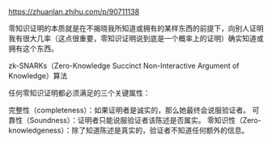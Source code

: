 
https://zhuanlan.zhihu.com/p/90711138



零知识证明的本质就是在不揭晓我所知道或拥有的某样东西的前提下，向别人证明我有很大几率（这点很重要，零知识证明说到底是一个概率上的证明）确实知道或拥有这个东西。

zk-SNARKs（Zero-Knowledge Succinct Non-Interactive Argument of Knowledge）算法


任何零知识证明都必须满足的三个关键属性：

完整性（completeness）：如果证明者是诚实的，那么她最终会说服验证者。
可靠性（Soundness）：证明者只能说服验证者该陈述是否属实。
零知识性（Zero-knowledgeness）：除了知道陈述是真实的，验证者不知道任何额外的信息。
